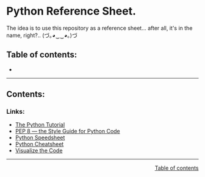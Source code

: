 # Python Reference Sheet.

The idea is to use this repository as a reference sheet... after all, it's in the name, right?.. (づ｡◕‿‿◕｡)づ

## Table of contents:

- []()

---

## Contents:


### Links:

- [The Python Tutorial](https://docs.python.org/3/tutorial/index.html)
- [PEP 8 — the Style Guide for Python Code](https://pep8.org/#pep-8-%E2%80%94-the-style-guide-for-python-code)
- [Python Speedsheet](https://speedsheet.io/s/python)
- [Python Cheatsheet](https://www.pythoncheatsheet.org/)
- [Visualize the Code](https://pythontutor.com/visualize.html#mode=edit)

---

<div align="right">
  
[Table of contents](https://github.com/marcoshsq/Python#table-of-contents)
  
</div>
